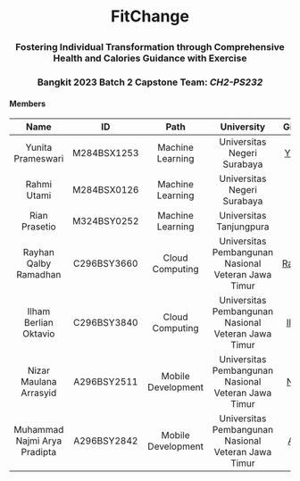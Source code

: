 # <p align="center">FitChange</p>
### <p align="center">Fostering Individual Transformation through Comprehensive Health and Calories Guidance with Exercise</p>
### <p align="center">Bangkit 2023 Batch 2 Capstone Team: _CH2-PS232_</p>

#### Members
| Name                          | ID          | Path               | University                                    | Github            |
|:-----------------------------:|:-----------:|:------------------:|:----------------------------------------------:|:------------------------------------------:|
| Yunita Prameswari   | M284BSX1253  | Machine Learning | Universitas Negeri Surabaya   | [Yunita](https://github.com/yunitapramsx)     |
| Rahmi Utami | M284BSX0126  | Machine Learning | Universitas Negeri Surabaya | -   |
| Rian Prasetio   | M324BSY0252  | Machine Learning | Universitas Tanjungpura   | -     |
| Rayhan Qalby Ramadhan   | C296BSY3660  | Cloud Computing | Universitas Pembangunan Nasional Veteran Jawa Timur   | [Rayhan](https://github.com/rayhanrere008)     |
| Ilham Berlian Oktavio   | C296BSY3840  | Cloud Computing | Universitas Pembangunan Nasional Veteran Jawa Timur   | [Ilham](https://github.com/IlhamBerlianO)    |
| Nizar Maulana Arrasyid   | A296BSY2511  | Mobile Development | Universitas Pembangunan Nasional Veteran Jawa Timur   | [Nizar](https://github.com/nizarui)     |
| Muhammad Najmi Arya Pradipta   | A296BSY2842  | Mobile Development | Universitas Pembangunan Nasional Veteran Jawa Timur   | [Arya](https://github.com/gezije)     |
